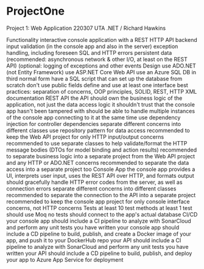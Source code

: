 # ProjectOne
Project 1: Web Application
220307 UTA .NET / Richard Hawkins

Functionality
interactive console application with a REST HTTP API backend
input validation (in the console app and also in the server)
exception handling, including foreseen SQL and HTTP errors
persistent data
(recommended: asynchronous network & other I/O, at least on the REST API)
(optional: logging of exceptions and other events
Design
use ADO.NET (not Entity Framework)
use ASP.NET Core Web API
use an Azure SQL DB in third normal form
have a SQL script that can set up the database from scratch
don't use public fields
define and use at least one interface
best practices: separation of concerns, OOP principles, SOLID, REST, HTTP
XML documentation
REST API
the API should own the business logic of the application, not just the data access logic
it shouldn't trust that the console app hasn't been tampered with
should be able to handle multiple instances of the console app connecting to it at the same time
use dependency injection for controller dependencies
separate different concerns into different classes
use repository pattern for data access
recommended to keep the Web API project for only HTTP input/output concerns
recommended to use separate classes to help validate/format the HTTP message bodies (DTOs for model binding and action results)
recommended to separate business logic into a separate project from the Web API project and any HTTP or ADO.NET concerns
recommended to separate the data access into a separate project too
Console App
the console app provides a UI, interprets user input, uses the REST API over HTTP, and formats output
should gracefully handle HTTP error codes from the server, as well as connection errors
separate different concerns into different classes
recommended to separate the connection to the API into a separate project
recommended to keep the console app project for only console interface concerns, not HTTP concerns
Tests
at least 10 test methods
at least 1 test should use Moq
no tests should connect to the app's actual database
CI/CD
your console app should include a CI pipeline to analyze with SonarCloud and perform any unit tests you have written
your console app should include a CD pipeline to build, publish, and create a Docker image of your app, and push it to your DockerHub repo
your API should include a CI pipeline to analyze with SonarCloud and perform any unit tests you have written
your API should include a CD pipeline to build, publish, and deploy your app to Azure App Service for deployment
